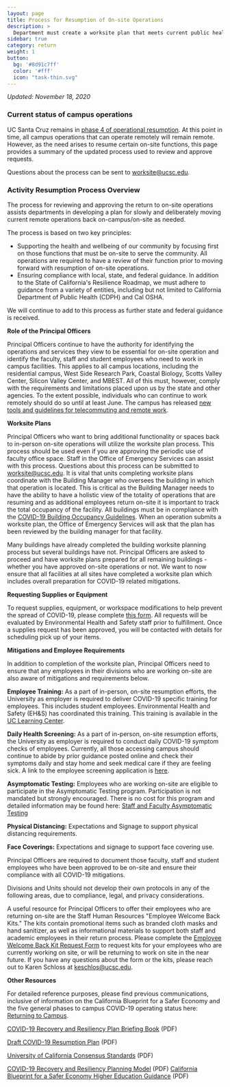 ```yaml
---
layout: page
title: Process for Resumption of On-site Operations
description: >
  Department must create a worksite plan that meets current public health guidelines.
sidebar: true
category: return
weight: 1
button:
  bg: '#8d91c7ff'
  color: '#fff'
  icon: "task-thin.svg"
---
```

*Updated: November 18, 2020*

### Current status of campus operations

UC Santa Cruz remains in [phase 4 of operational resumption](https://recovery.ucsc.edu/assets/images/resumption-phases.pdf). At this point in time, all campus operations that can operate remotely will remain remote. However, as the need arises to resume certain on-site functions, this page provides a summary of the updated process used to review and approve requests.

Questions about the process can be sent to worksite@ucsc.edu.

### Activity Resumption Process Overview

The process for reviewing and approving the return to on-site operations assists departments in developing a plan for slowly and deliberately moving current remote operations back on-campus/on-site as needed.

The process is based on two key principles:

- Supporting the health and wellbeing of our community by focusing first on those functions that must be on-site to serve the community. All operations are required to have a review of their function prior to moving forward with resumption of on-site operations.
- Ensuring compliance with local, state, and federal guidance. In addition to the State of California&#39;s Resilience Roadmap, we must adhere to guidance from a variety of entities, including but not limited to California Department of Public Health (CDPH) and Cal OSHA.

We will continue to add to this process as further state and federal guidance is received.

**Role of the Principal Officers**

Principal Officers continue to have the authority for identifying the operations and services they view to be essential for on-site operation and identify the faculty, staff and student employees who need to work in campus facilities. This applies to all campus locations, including the residential campus, West Side Research Park, Coastal Biology, Scotts Valley Center, Silicon Valley Center, and MBEST. All of this must, however, comply with the requirements and limitations placed upon us by the state and other agencies. To the extent possible, individuals who can continue to work remotely should do so until at least June. The campus has released [new tools and guidelines for telecommuting and remote work](https://recovery.ucsc.edu/support-for-employees/).

**Worksite Plans**

Principal Officers who want to bring additional functionality or spaces back to in-person on-site operations will utilize the worksite plan process. This process should be used even if you are approving the periodic use of faculty office space. Staff in the Office of Emergency Services can assist with this process. Questions about this process can be submitted to [worksite@ucsc.edu](mailto:worksite@ucsc.edu). It is vital that units completing worksite plans coordinate with the Building Manager who oversees the building in which that operation is located. This is critical as the Building Manager needs to have the ability to have a holistic view of the totality of operations that are resuming and as additional employees return on-site it is important to track the total occupancy of the facility. All buildings must be in compliance with the [COVID-19 Building Occupancy Guidelines](https://drive.google.com/file/d/1-umqn--FmZ_06sF3-k_qjBbbTeI46ksl/view). When an operation submits a worksite plan, the Office of Emergency Services will ask that the plan has been reviewed by the building manager for that facility.

Many buildings have already completed the building worksite planning process but several buildings have not. Principal Officers are asked to proceed and have worksite plans prepared for all remaining buildings - whether you have approved on-site operations or not. We want to now ensure that all facilities at all sites have completed a worksite plan which includes overall preparation for COVID-19 related mitigations.

**Requesting Supplies or Equipment**

To request supplies, equipment, or workspace modifications to help prevent the spread of COVID-19, please complete [this form](https://docs.google.com/forms/d/e/1FAIpQLSfZWheLtmc7GOAeEz4qh8Dl_mT9v6FaJlYNOSzQdCEJAJe1WQ/viewform). All requests will be evaluated by Environmental Health and Safety staff prior to fulfillment. Once a supplies request has been approved, you will be contacted with details for scheduling pick up of your items.

**Mitigations and Employee Requirements**

In addition to completion of the worksite plan, Principal Officers need to ensure that any employees in their divisions who are working on-site are also aware of mitigations and requirements below.

**Employee Training:** As a part of in-person, on-site resumption efforts, the University as employer is required to deliver COVID-19 specific training for employees.  This includes student employees. Environmental Health and Safety (EH&amp;S) has coordinated this training. This training is available in the [UC Learning Center](https://shr.ucsc.edu/training/learning-center/index.html).

**Daily Health Screening:** As a part of in-person, on-site resumption efforts, the University as employer is required to conduct daily COVID-19 symptom checks of employees. Currently, all those accessing campus should continue to abide by prior guidance posted online and check their symptoms daily and stay home and seek medical care if they are feeling sick. A link to the employee screening application is [here](https://recovery.ucsc.edu/returning-to-campus/checking-for-symptoms/).

**Asymptomatic Testing:** Employees who are working on-site are eligible to participate in the Asymptomatic Testing program. Participation is not mandated but strongly encouraged. There is no cost for this program and detailed information may be found here: [Staff and Faculty Asymptomatic Testing](https://healthcenter.ucsc.edu/services/covid-19/covid19-staff.html)

**Physical Distancing:** Expectations and Signage to support physical distancing requirements.

**Face Coverings:** Expectations and signage to support face covering use.

Principal Officers are required to document those faculty, staff and student employees who have been approved to be on-site and ensure their compliance with all COVID-19 mitigations.

Divisions and Units should not develop their own protocols in any of the following areas, due to compliance, legal, and privacy considerations.


A useful resource for Principal Officers to offer their employees who are returning on-site are the Staff Human Resources "Employee Welcome Back Kits." The kits contain promotional items such as branded cloth masks and hand sanitizer, as well as informational materials to support both staff and academic employees in their return process.  Please complete the [Employee Welcome Back Kit Request Form](https://docs.google.com/forms/d/e/1FAIpQLSdfaQWEt51A6ooi3HlrlDOcQqAjiznFvoGgQ9JsWVASGIXvsQ/viewform) to request kits for your employees who are currently working on site, or will be returning to work on site in the near future.  If you have any questions about the form or the kits, please reach out to Karen Schloss at [keschlos@ucsc.edu](mailto:keschlos@ucsc.edu).

**Other Resources**

For detailed reference purposes, please find previous communications, inclusive of information on the California Blueprint for a Safer Economy and the five general phases to campus COVID-19 operating status here: [Returning to Campus](https://recovery.ucsc.edu/returning-to-campus/).

[COVID-19 Recovery and Resiliency Plan Briefing Book](https://recovery.ucsc.edu/assets/images/ucsc-recovery-resiliency-briefing-book.pdf) (PDF)

[Draft COVID-19 Resumption Plan](https://recovery.ucsc.edu/assets/images/draft-resumption-plan.pdf) (PDF)

[University of California Consensus Standards](https://recovery.ucsc.edu/assets/images/uc-consent-standard.pdf) (PDF)

[COVID-19 Recovery and Resiliency Planning Model](https://recovery.ucsc.edu/assets/images/recovery-resiliency-model.pdf) (PDF)
[California Blueprint for a Safer Economy Higher Education Guidance](https://files.covid19.ca.gov/pdf/guidance-higher-education--en.pdf) (PDF)
